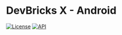 # DevBricks X - Android
[![License](https://poser.pugx.org/dreamfactory/dreamfactory/license.svg)](http://www.apache.org/licenses/LICENSE-2.0)  [![API](https://img.shields.io/badge/API-19%2B-brightgreen.svg?style=flat)](https://android-arsenal.com/api?level=19)
